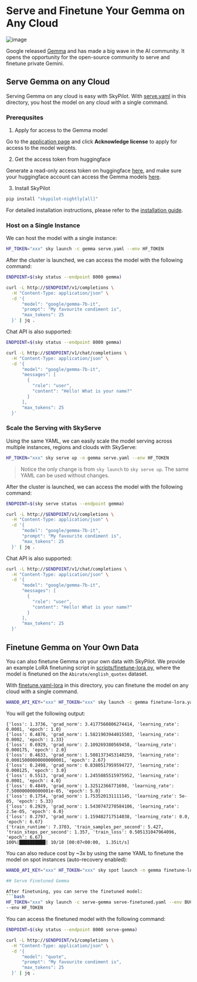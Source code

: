 # Serve and Finetune Your Gemma on Any Cloud
![image](https://github.com/skypilot-org/skypilot/assets/6753189/e452c39e-b5ef-4cb2-ab48-053f9e6f67b7)

Google released [Gemma](https://blog.google/technology/developers/gemma-open-models/) and has made a big wave in the AI community.
It opens the opportunity for the open-source community to serve and finetune private Gemini.

## Serve Gemma on any Cloud

Serving Gemma on any cloud is easy with SkyPilot. With [serve.yaml](serve.yaml) in this directory, you host the model on any cloud with a single command.

### Prerequsites

1. Apply for access to the Gemma model

Go to the [application page](https://huggingface.co/google/gemma-7b) and click **Acknowledge license** to apply for access to the model weights.


2. Get the access token from huggingface

Generate a read-only access token on huggingface [here](https://huggingface.co/settings/token), and make sure your huggingface account can access the Gemma models [here](https://huggingface.co/google/gemma-7b).

3. Install SkyPilot

```bash
pip install "skypilot-nightly[all]"
```
For detailed installation instructions, please refer to the [installation guide](https://skypilot.readthedocs.io/en/latest/getting-started/installation.html).

### Host on a Single Instance

We can host the model with a single instance:
```bash
HF_TOKEN="xxx" sky launch -c gemma serve.yaml --env HF_TOKEN
```

After the cluster is launched, we can access the model with the following command:
```bash
ENDPOINT=$(sky status --endpoint 8000 gemma)

curl -L http://$ENDPOINT/v1/completions \
  -H "Content-Type: application/json" \
  -d '{
      "model": "google/gemma-7b-it",
      "prompt": "My favourite condiment is",
      "max_tokens": 25
  }' | jq .
```

Chat API is also supported:
```bash
ENDPOINT=$(sky status --endpoint 8000 gemma)

curl -L http://$ENDPOINT/v1/chat/completions \
  -H "Content-Type: application/json" \
  -d '{
      "model": "google/gemma-7b-it",
      "messages": [
        {
          "role": "user",
          "content": "Hello! What is your name?"
        }
      ],
      "max_tokens": 25
  }'
```

### Scale the Serving with SkyServe


Using the same YAML, we can easily scale the model serving across multiple instances, regions and clouds with SkyServe:
```bash
HF_TOKEN="xxx" sky serve up -n gemma serve.yaml --env HF_TOKEN
```

> Notice the only change is from `sky launch` to `sky serve up`. The same YAML can be used without changes.

After the cluster is launched, we can access the model with the following command:
```bash
ENDPOINT=$(sky serve status --endpoint gemma)

curl -L http://$ENDPOINT/v1/completions \
  -H "Content-Type: application/json" \
  -d '{
      "model": "google/gemma-7b-it",
      "prompt": "My favourite condiment is",
      "max_tokens": 25
  }' | jq .
```

Chat API is also supported:
```bash
curl -L http://$ENDPOINT/v1/chat/completions \
  -H "Content-Type: application/json" \
  -d '{
      "model": "google/gemma-7b-it",
      "messages": [
        {
          "role": "user",
          "content": "Hello! What is your name?"
        }
      ],
      "max_tokens": 25
  }'
```

## Finetune Gemma on Your Own Data

You can also finetune Gemma on your own data with SkyPilot. We provide an example LoRA finetuning script in [scripts/finetune-lora.py](scripts/finetune-lora.py), where the model is finetuned on  the `Abirate/english_quotes` dataset.


With [finetune.yaml-lora](finetune-lora.yaml) in this directory, you can finetune the model on any cloud with a single command.

```bash
WANDB_API_KEY="xxx" HF_TOKEN="xxx" sky launch -c gemma finetune-lora.yaml --env HF_TOKEN --env WANDB_API_KEY --env BUCKET_NAME=your-bucket-name
```

You will get the following output:
```
{'loss': 1.3736, 'grad_norm': 3.4177560806274414, 'learning_rate': 0.0001, 'epoch': 1.0}
{'loss': 0.4876, 'grad_norm': 1.5821903944015503, 'learning_rate': 0.0002, 'epoch': 1.33}
{'loss': 0.6929, 'grad_norm': 2.109269380569458, 'learning_rate': 0.000175, 'epoch': 2.0}
{'loss': 0.4633, 'grad_norm': 1.5081373453140259, 'learning_rate': 0.00015000000000000001, 'epoch': 2.67}
{'loss': 0.2498, 'grad_norm': 0.8380517959594727, 'learning_rate': 0.000125, 'epoch': 3.0}
{'loss': 0.5513, 'grad_norm': 1.2455085515975952, 'learning_rate': 0.0001, 'epoch': 4.0}
{'loss': 0.4849, 'grad_norm': 1.32512366771698, 'learning_rate': 7.500000000000001e-05, 'epoch': 5.0}
{'loss': 0.1754, 'grad_norm': 1.753520131111145, 'learning_rate': 5e-05, 'epoch': 5.33}
{'loss': 0.2929, 'grad_norm': 1.5430747270584106, 'learning_rate': 2.5e-05, 'epoch': 6.0}
{'loss': 0.2797, 'grad_norm': 1.159482717514038, 'learning_rate': 0.0, 'epoch': 6.67}
{'train_runtime': 7.3703, 'train_samples_per_second': 5.427, 'train_steps_per_second': 1.357, 'train_loss': 0.505131047964096, 'epoch': 6.67}
100%|██████████| 10/10 [00:07<00:00,  1.35it/s]
```


You can also reduce cost by ~3x by using the same YAML to finetune the model on spot instances (auto-recovery enabled):
```bash
WANDB_API_KEY="xxx" HF_TOKEN="xxx" sky spot launch -n gemma finetune-lora.yaml --env HF_TOKEN --env WANDB_API_KEY --env BUCKET_NAME=your-bucket-name

## Serve Finetuned Gemma

After finetuning, you can serve the finetuned model:
```bash
HF_TOKEN="xxx" sky launch -c serve-gemma serve-finetuned.yaml --env BUCKET_PATH=your-bucket-name 
--env HF_TOKEN
```

You can access the finetuned model with the following command:
```bash
ENDPOINT=$(sky status --endpoint 8000 serve-gemma)

curl -L http://$ENDPOINT/v1/completions \
  -H "Content-Type: application/json" \
  -d '{
      "model": "quote",
      "prompt": "My favourite condiment is",
      "max_tokens": 25
  }' | jq .
```
